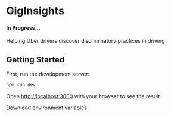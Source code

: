 # GigInsights

#### In Progress...

Helping Uber drivers discover discriminatory practices in driving

## Getting Started

First, run the development server:

```bash
npm run dev
```

Open [http://localhost:3000](http://localhost:3000) with your browser to see the result.

Download environment variables
